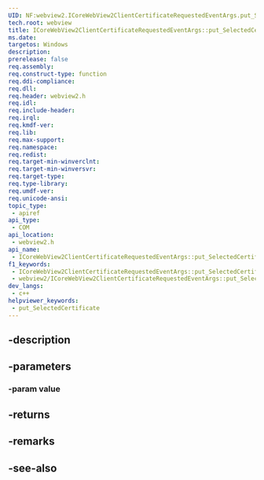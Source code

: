```yaml
---
UID: NF:webview2.ICoreWebView2ClientCertificateRequestedEventArgs.put_SelectedCertificate
tech.root: webview
title: ICoreWebView2ClientCertificateRequestedEventArgs::put_SelectedCertificate
ms.date: 
targetos: Windows
description: 
prerelease: false
req.assembly: 
req.construct-type: function
req.ddi-compliance: 
req.dll: 
req.header: webview2.h
req.idl: 
req.include-header: 
req.irql: 
req.kmdf-ver: 
req.lib: 
req.max-support: 
req.namespace: 
req.redist: 
req.target-min-winverclnt: 
req.target-min-winversvr: 
req.target-type: 
req.type-library: 
req.umdf-ver: 
req.unicode-ansi: 
topic_type:
 - apiref
api_type:
 - COM
api_location:
 - webview2.h
api_name:
 - ICoreWebView2ClientCertificateRequestedEventArgs::put_SelectedCertificate
f1_keywords:
 - ICoreWebView2ClientCertificateRequestedEventArgs::put_SelectedCertificate
 - webview2/ICoreWebView2ClientCertificateRequestedEventArgs::put_SelectedCertificate
dev_langs:
 - c++
helpviewer_keywords:
 - put_SelectedCertificate
---
```


## -description

## -parameters

### -param value

## -returns

## -remarks

## -see-also

